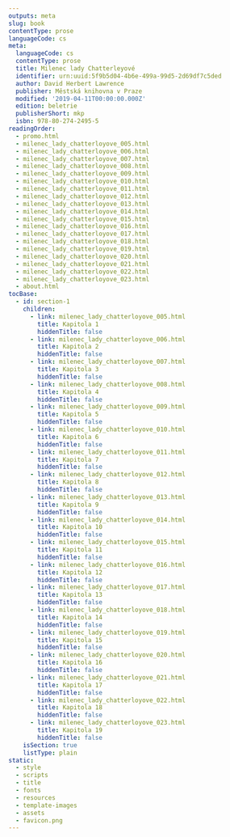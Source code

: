 ```yaml
---
outputs: meta
slug: book
contentType: prose
languageCode: cs
meta:
  languageCode: cs
  contentType: prose
  title: Milenec lady Chatterleyové
  identifier: urn:uuid:5f9b5d04-4b6e-499a-99d5-2d69df7c5ded
  author: David Herbert Lawrence
  publisher: Městská knihovna v Praze
  modified: '2019-04-11T00:00:00.000Z'
  edition: beletrie
  publisherShort: mkp
  isbn: 978-80-274-2495-5
readingOrder:
  - promo.html
  - milenec_lady_chatterloyove_005.html
  - milenec_lady_chatterloyove_006.html
  - milenec_lady_chatterloyove_007.html
  - milenec_lady_chatterloyove_008.html
  - milenec_lady_chatterloyove_009.html
  - milenec_lady_chatterloyove_010.html
  - milenec_lady_chatterloyove_011.html
  - milenec_lady_chatterloyove_012.html
  - milenec_lady_chatterloyove_013.html
  - milenec_lady_chatterloyove_014.html
  - milenec_lady_chatterloyove_015.html
  - milenec_lady_chatterloyove_016.html
  - milenec_lady_chatterloyove_017.html
  - milenec_lady_chatterloyove_018.html
  - milenec_lady_chatterloyove_019.html
  - milenec_lady_chatterloyove_020.html
  - milenec_lady_chatterloyove_021.html
  - milenec_lady_chatterloyove_022.html
  - milenec_lady_chatterloyove_023.html
  - about.html
tocBase:
  - id: section-1
    children:
      - link: milenec_lady_chatterloyove_005.html
        title: Kapitola 1
        hiddenTitle: false
      - link: milenec_lady_chatterloyove_006.html
        title: Kapitola 2
        hiddenTitle: false
      - link: milenec_lady_chatterloyove_007.html
        title: Kapitola 3
        hiddenTitle: false
      - link: milenec_lady_chatterloyove_008.html
        title: Kapitola 4
        hiddenTitle: false
      - link: milenec_lady_chatterloyove_009.html
        title: Kapitola 5
        hiddenTitle: false
      - link: milenec_lady_chatterloyove_010.html
        title: Kapitola 6
        hiddenTitle: false
      - link: milenec_lady_chatterloyove_011.html
        title: Kapitola 7
        hiddenTitle: false
      - link: milenec_lady_chatterloyove_012.html
        title: Kapitola 8
        hiddenTitle: false
      - link: milenec_lady_chatterloyove_013.html
        title: Kapitola 9
        hiddenTitle: false
      - link: milenec_lady_chatterloyove_014.html
        title: Kapitola 10
        hiddenTitle: false
      - link: milenec_lady_chatterloyove_015.html
        title: Kapitola 11
        hiddenTitle: false
      - link: milenec_lady_chatterloyove_016.html
        title: Kapitola 12
        hiddenTitle: false
      - link: milenec_lady_chatterloyove_017.html
        title: Kapitola 13
        hiddenTitle: false
      - link: milenec_lady_chatterloyove_018.html
        title: Kapitola 14
        hiddenTitle: false
      - link: milenec_lady_chatterloyove_019.html
        title: Kapitola 15
        hiddenTitle: false
      - link: milenec_lady_chatterloyove_020.html
        title: Kapitola 16
        hiddenTitle: false
      - link: milenec_lady_chatterloyove_021.html
        title: Kapitola 17
        hiddenTitle: false
      - link: milenec_lady_chatterloyove_022.html
        title: Kapitola 18
        hiddenTitle: false
      - link: milenec_lady_chatterloyove_023.html
        title: Kapitola 19
        hiddenTitle: false
    isSection: true
    listType: plain
static:
  - style
  - scripts
  - title
  - fonts
  - resources
  - template-images
  - assets
  - favicon.png
---
```

